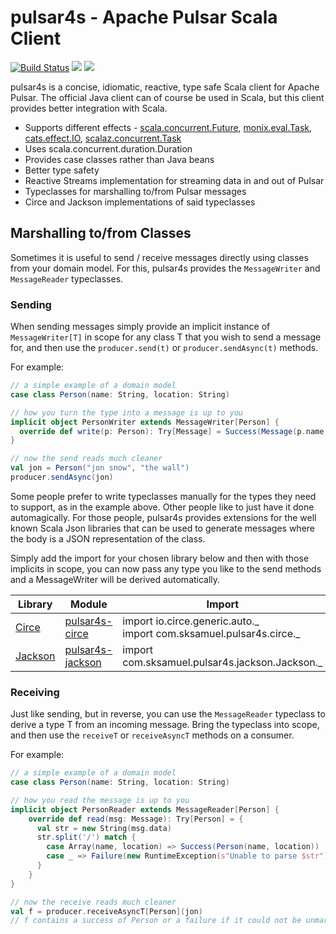 pulsar4s - Apache Pulsar Scala Client
==================================================

[![Build Status](https://travis-ci.org/sksamuel/pulsar4s.png?branch=master)](https://travis-ci.org/sksamuel/pulsar4s)
[<img src="https://img.shields.io/maven-central/v/com.sksamuel.pulsar4s/pulsar4s-core_2.11.svg?label=latest%20release%20for%202.11"/>](http://search.maven.org/#search%7Cga%7C1%7Ca%3A%22pulsar4s-core_2.11%22)
[<img src="https://img.shields.io/maven-central/v/com.sksamuel.pulsar4s/pulsar4s-core_2.12.svg?label=latest%20release%20for%202.12"/>](http://search.maven.org/#search%7Cga%7C1%7Ca%3A%22pulsar4s-core_2.12%22)

pulsar4s is a concise, idiomatic, reactive, type safe Scala client for Apache Pulsar.
The official Java client can of course be used in Scala, but this client provides better integration with Scala.

* Supports different effects - [scala.concurrent.Future](https://docs.scala-lang.org/overviews/core/futures.html),
[monix.eval.Task](https://monix.io/docs/2x/eval/task.html),
[cats.effect.IO](https://typelevel.org/blog/2017/05/02/io-monad-for-cats.html),
[scalaz.concurrent.Task](https://github.com/indyscala/scalaz-task-intro/blob/master/presentation.md)
* Uses scala.concurrent.duration.Duration
* Provides case classes rather than Java beans
* Better type safety
* Reactive Streams implementation for streaming data in and out of Pulsar
* Typeclasses for marshalling to/from Pulsar messages
* Circe and Jackson implementations of said typeclasses


## Marshalling to/from Classes

Sometimes it is useful to send / receive messages directly using classes from your domain model.
For this, pulsar4s provides the `MessageWriter` and `MessageReader` typeclasses.

### Sending

When sending messages simply provide an implicit instance of `MessageWriter[T]` in scope for any class T
that you wish to send a message for, and then use the `producer.send(t)` or `producer.sendAsync(t)` methods.

For example:

```scala
// a simple example of a domain model
case class Person(name: String, location: String)

// how you turn the type into a message is up to you
implicit object PersonWriter extends MessageWriter[Person] {
  override def write(p: Person): Try[Message] = Success(Message(p.name + "/" + p.location))
}

// now the send reads much cleaner
val jon = Person("jon snow", "the wall")
producer.sendAsync(jon)
```

Some people prefer to write typeclasses manually for the types they need to support, as in the example above.
Other people like to just have it done automagically. For those people, pulsar4s provides extensions
for the well known Scala Json libraries that can be used to generate messages where the body
is a JSON representation of the class.

Simply add the import for your chosen library below and then with those implicits in scope,
you can now pass any type you like to the send methods and a MessageWriter will be derived automatically.

| Library | Module | Import |
|---------|------------------|--------|
|[Circe](https://github.com/travisbrown/circe)|[pulsar4s-circe](http://search.maven.org/#search%7Cga%7C1%7Cpulsar4s-circe)|import io.circe.generic.auto._ <br/>import com.sksamuel.pulsar4s.circe._|
|[Jackson](https://github.com/FasterXML/jackson-module-scala)|[pulsar4s-jackson](http://search.maven.org/#search%7Cga%7C1%7Cpulsar4s-jackson)|import com.sksamuel.pulsar4s.jackson.Jackson._|

### Receiving

Just like sending, but in reverse, you can use the `MessageReader` typeclass to derive a type T from
an incoming message. Bring the typeclass into scope, and then use the `receiveT` or `receiveAsyncT`
methods on a consumer.

For example:

```scala
// a simple example of a domain model
case class Person(name: String, location: String)

// how you read the message is up to you
implicit object PersonReader extends MessageReader[Person] {
    override def read(msg: Message): Try[Person] = {
      val str = new String(msg.data)
      str.split('/') match {
        case Array(name, location) => Success(Person(name, location))
        case _ => Failure(new RuntimeException(s"Unable to parse $str"))
      }
    }
}

// now the receive reads much cleaner
val f = producer.receiveAsyncT[Person](jon)
// f contains a success of Person or a failure if it could not be unmarshalled
```
